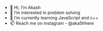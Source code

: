 - 👋 Hi, I’m Akash
- 👀 I’m interested in problem solving
- 🌱 I’m currently learning JavaScript and c++
- 📫 Reach me on instagram - @aka5hhere

<!---
a5h101/a5h101 is a ✨ special ✨ repository because its `README.md` (this file) appears on your GitHub profile.
You can click the Preview link to take a look at your changes.
--->
